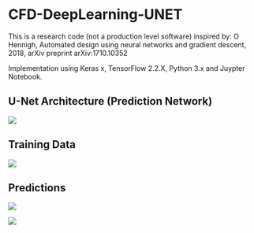 # CFD-DeepLearning-UNET
This is a research code (not a production level software) inspired by: O Hennigh, Automated design using neural networks and gradient descent, 2018, arXiv preprint arXiv:1710.10352

Implementation using Keras x, TensorFlow 2.2.X, Python 3.x and Juypter Notebook.

## U-Net Architecture (Prediction Network)
![](plots/Unet_architecture.png)


## Training Data 
![](plots/montage_train.gif)

## Predictions
![](plots/montage_test_epsilon015.gif)

![](plots/montage_test_epsilon01.gif)
